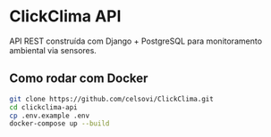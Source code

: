 # ClickClima API

API REST construída com Django + PostgreSQL para monitoramento ambiental via sensores.

## Como rodar com Docker

```bash
git clone https://github.com/celsovi/ClickClima.git
cd clickclima-api
cp .env.example .env
docker-compose up --build
